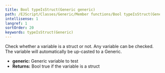 ```yaml
---
title: Bool typeIsStruct(Generic generic)
path: /EJScript/Classes/Generic/Member functions/Bool typeIsStruct(Generic generic)
intellisense: 1
langref: 1
sortOrder: 20
keywords: typeIsStruct(Generic)
---
```


Check whether a variable is a struct or not. Any variable can be checked. The variable will automatically be up-casted to a Generic.

* **generic:** Generic variable to test
* **Returns:** Bool true if the variable is a struct
